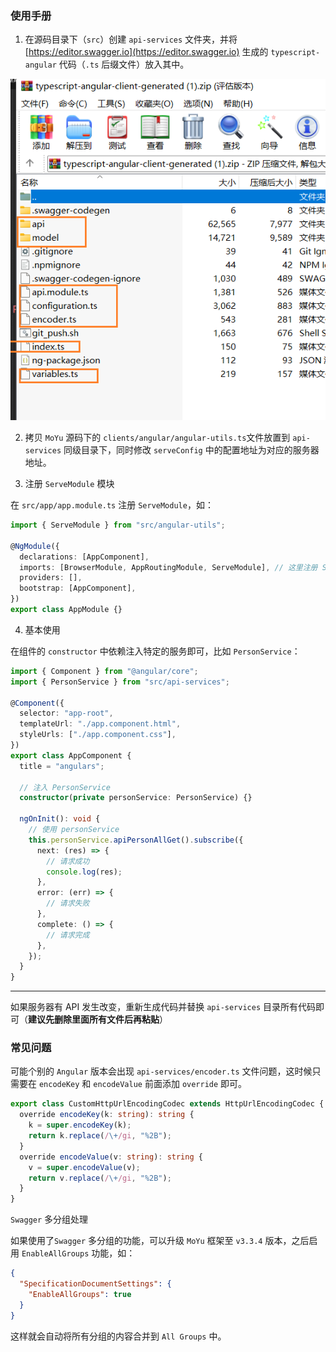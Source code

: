 ### 使用手册

1. 在源码目录下（`src`）创建 `api-services` 文件夹，并将 [https://editor.swagger.io](https://editor.swagger.io) 生成的 `typescript-angular` 代码（`.ts` 后缀文件）放入其中。

![](./swagger-editor.png)

2. 拷贝 `MoYu` 源码下的 `clients/angular/angular-utils.ts`文件放置到 `api-services` 同级目录下，同时修改 `serveConfig` 中的配置地址为对应的服务器地址。

3. 注册 `ServeModule` 模块

在 `src/app/app.module.ts` 注册 `ServeModule`，如：

```ts
import { ServeModule } from "src/angular-utils";

@NgModule({
  declarations: [AppComponent],
  imports: [BrowserModule, AppRoutingModule, ServeModule], // 这里注册 ServeModule
  providers: [],
  bootstrap: [AppComponent],
})
export class AppModule {}
```

4. 基本使用

在组件的 `constructor` 中依赖注入特定的服务即可，比如 `PersonService`：

```ts
import { Component } from "@angular/core";
import { PersonService } from "src/api-services";

@Component({
  selector: "app-root",
  templateUrl: "./app.component.html",
  styleUrls: ["./app.component.css"],
})
export class AppComponent {
  title = "angulars";

  // 注入 PersonService
  constructor(private personService: PersonService) {}

  ngOnInit(): void {
    // 使用 personService
    this.personService.apiPersonAllGet().subscribe({
      next: (res) => {
        // 请求成功
        console.log(res);
      },
      error: (err) => {
        // 请求失败
      },
      complete: () => {
        // 请求完成
      },
    });
  }
}
```

---

如果服务器有 API 发生改变，重新生成代码并替换 `api-services` 目录所有代码即可（**建议先删除里面所有文件后再粘贴**）

### 常见问题

可能个别的 `Angular` 版本会出现 `api-services/encoder.ts` 文件问题，这时候只需要在 `encodeKey` 和 `encodeValue` 前面添加 `override` 即可。

```ts
export class CustomHttpUrlEncodingCodec extends HttpUrlEncodingCodec {
  override encodeKey(k: string): string {
    k = super.encodeKey(k);
    return k.replace(/\+/gi, "%2B");
  }
  override encodeValue(v: string): string {
    v = super.encodeValue(v);
    return v.replace(/\+/gi, "%2B");
  }
}
```

`Swagger` 多分组处理

如果使用了`Swagger` 多分组的功能，可以升级 `MoYu` 框架至 `v3.3.4` 版本，之后启用 `EnableAllGroups` 功能，如：

```json
{
  "SpecificationDocumentSettings": {
    "EnableAllGroups": true
  }
}
```

这样就会自动将所有分组的内容合并到 `All Groups` 中。
